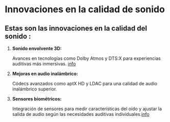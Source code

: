 # Innovaciones en la calidad de sonido
## Estas son las innovaciones en la calidad del sonido :

1. **Sonido envolvente 3D:**

     Avances en tecnologías como Dolby Atmos y DTS:X para experiencias auditivas más inmersivas. [info](https://www.asilodigital.com/dolby-atmos/)

2. **Mejoras en audio inalámbrico:**

     Códecs avanzados como aptX HD y LDAC para una calidad de audio inalámbrico superior.

3. **Sensores biométricos:**

    Integración de sensores para medir características del oído y ajustar la salida de audio según las necesidades auditivas individuales.[info](https://cincodias.elpais.com/cincodias/2018/12/05/lifestyle/1544009049_831532.html)
